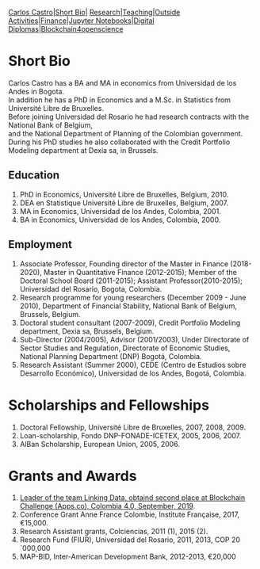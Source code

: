 [Carlos Castro](index.md)|[Short Bio](cv.md)| [Research](res.md)|[Teaching](teach.md)|[Outside Activities](Outside.md)|[Finance](Fin.md)|[Jupyter Notebooks](Jup.md)|[Digital Diplomas](Ddiploma.md)|[Blockchain4openscience](Block.md)   


# Short Bio

Carlos Castro has a BA and MA in economics from Universidad de los Andes in Bogota.  
In addition he has a PhD in Economics and a M.Sc. in Statistics from Université Libre de Bruxelles.  
Before joining Universidad del Rosario he had research contracts with the National Bank of Belgium,  
and the National Department of Planning of the Colombian government.  During his PhD studies he also
collaborated with the Credit Portfolio Modeling department at Dexia sa, in Brussels.

## Education

1. PhD in Economics, Université Libre de Bruxelles, Belgium, 2010.
2. DEA en Statistique Université Libre de Bruxelles, Belgium,  2007.
3. MA in Economics, Universidad de los Andes, Colombia, 2001.
4. BA in Economics, Universidad de los Andes, Colombia, 2000.

## Employment

1. Associate Professor, Founding director of the Master in Finance (2018-2020), Master in Quantitative Finance (2012-2015); Member of the Doctoral School Board (2011-2015);  Assistant Professor(2010-2015); Universidad del Rosario, Bogota, Colombia.
2. Research programme for young researchers (December 2009 - June 2010), Department of Financial Stability, National Bank of Belgium, Brussels, Belgium.
3. Doctoral student consultant (2007-2009), Credit Portfolio Modeling department, Dexia sa,  Brussels, Belgium.
4. Sub-Director (2004/2005), Advisor (2001/2003), Under Directorate of Sector Studies and Regulation, Directorate of Economic Studies, National Planning Department (DNP) Bogotá, Colombia.
5. Research Assistant (Summer 2000), CEDE (Centro de Estudios sobre Desarrollo Económico), Universidad de los Andes, Bogotá, Colombia.

# Scholarships and Fellowships

1. Doctoral Fellowship, Université Libre de Bruxelles, 2007, 2008, 2009.
2. Loan-scholarship, Fondo DNP-FONADE-ICETEX, 2005, 2006, 2007.
3. AlBan Scholarship, European Union, 2005, 2006.

# Grants and Awards

1. [Leader of the team Linking Data, obtaind second place at Blockchain Challenge (Apps.co), Colombia 4.0, September, 2019](https://github.com/linkingdatasas/CERVER).   
2. Conference Grant Anne France Colombie, Institute Française, 2017, €15,000.
3. Research Assistant grants, Colciencias, 2011 (1), 2015 (2).
4. Research Fund (FIUR), Universidad del Rosario, 2011, 2013, COP 20´000,000
5. MAP-BID, Inter-American Development Bank, 2012-2013, €20,000
